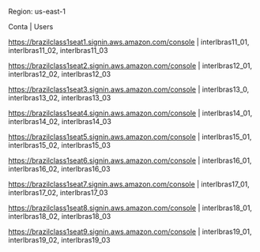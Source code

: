 Region: us-east-1

Conta | Users

https://brazilclass1seat1.signin.aws.amazon.com/console | interlbras11_01, interlbras11_02, interlbras11_03

https://brazilclass1seat2.signin.aws.amazon.com/console | interlbras12_01, interlbras12_02, interlbras12_03

https://brazilclass1seat3.signin.aws.amazon.com/console | interlbras13_0, interlbras13_02, interlbras13_03

https://brazilclass1seat4.signin.aws.amazon.com/console | interlbras14_01, interlbras14_02, interlbras14_03

https://brazilclass1seat5.signin.aws.amazon.com/console | interlbras15_01, interlbras15_02, interlbras15_03

https://brazilclass1seat6.signin.aws.amazon.com/console | interlbras16_01, interlbras16_02, interlbras16_03

https://brazilclass1seat7.signin.aws.amazon.com/console | interlbras17_01, interlbras17_02, interlbras17_03

https://brazilclass1seat8.signin.aws.amazon.com/console | interlbras18_01, interlbras18_02, interlbras18_03

https://brazilclass1seat9.signin.aws.amazon.com/console | interlbras19_01, interlbras19_02, interlbras19_03
